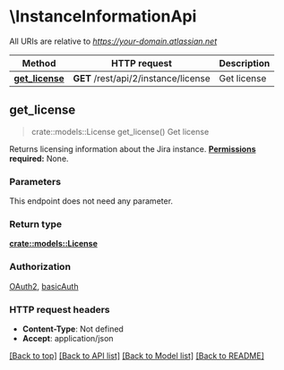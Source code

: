 # \InstanceInformationApi

All URIs are relative to *https://your-domain.atlassian.net*

Method | HTTP request | Description
------------- | ------------- | -------------
[**get_license**](InstanceInformationApi.md#get_license) | **GET** /rest/api/2/instance/license | Get license



## get_license

> crate::models::License get_license()
Get license

Returns licensing information about the Jira instance.  **[Permissions](#permissions) required:** None.

### Parameters

This endpoint does not need any parameter.

### Return type

[**crate::models::License**](License.md)

### Authorization

[OAuth2](../README.md#OAuth2), [basicAuth](../README.md#basicAuth)

### HTTP request headers

- **Content-Type**: Not defined
- **Accept**: application/json

[[Back to top]](#) [[Back to API list]](../README.md#documentation-for-api-endpoints) [[Back to Model list]](../README.md#documentation-for-models) [[Back to README]](../README.md)

